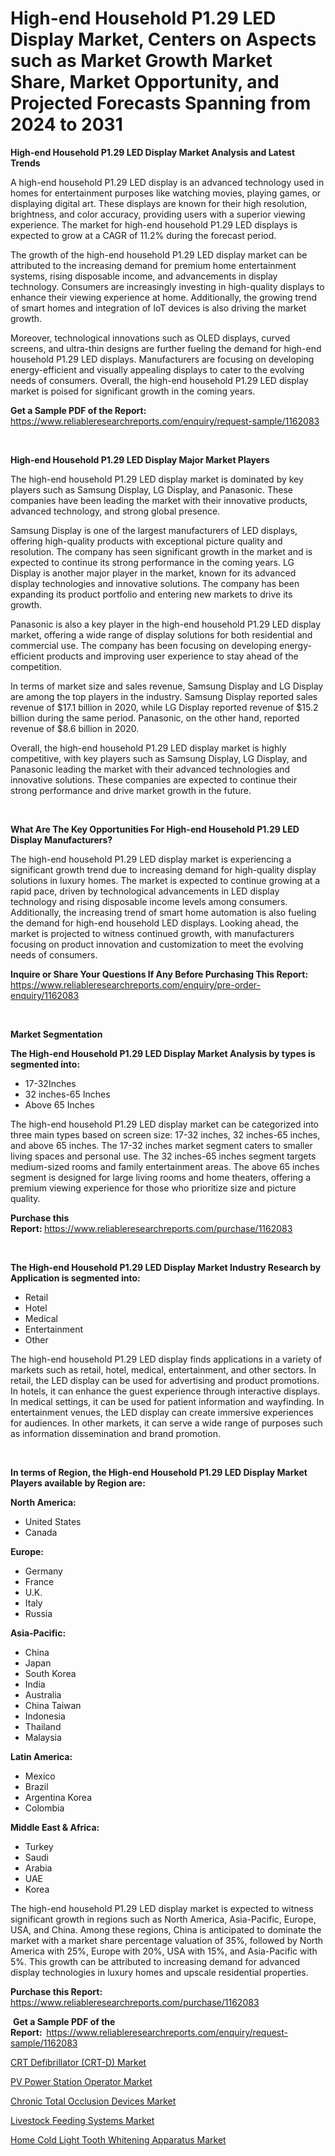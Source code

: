 <p><h1>High-end Household P1.29 LED Display Market, Centers on Aspects such as Market Growth Market Share, Market Opportunity, and Projected Forecasts Spanning from 2024 to 2031</h1></p><p><strong>High-end Household P1.29 LED Display Market Analysis and Latest Trends</strong></p>
<p><p>A high-end household P1.29 LED display is an advanced technology used in homes for entertainment purposes like watching movies, playing games, or displaying digital art. These displays are known for their high resolution, brightness, and color accuracy, providing users with a superior viewing experience. The market for high-end household P1.29 LED displays is expected to grow at a CAGR of 11.2% during the forecast period.</p><p>The growth of the high-end household P1.29 LED display market can be attributed to the increasing demand for premium home entertainment systems, rising disposable income, and advancements in display technology. Consumers are increasingly investing in high-quality displays to enhance their viewing experience at home. Additionally, the growing trend of smart homes and integration of IoT devices is also driving the market growth.</p><p>Moreover, technological innovations such as OLED displays, curved screens, and ultra-thin designs are further fueling the demand for high-end household P1.29 LED displays. Manufacturers are focusing on developing energy-efficient and visually appealing displays to cater to the evolving needs of consumers. Overall, the high-end household P1.29 LED display market is poised for significant growth in the coming years.</p></p>
<p><strong>Get a Sample PDF of the Report:&nbsp;</strong> <a href="https://www.reliableresearchreports.com/enquiry/request-sample/1162083">https://www.reliableresearchreports.com/enquiry/request-sample/1162083</a></p>
<p>&nbsp;</p>
<p><strong>High-end Household P1.29 LED Display Major Market Players</strong></p>
<p><p>The high-end household P1.29 LED display market is dominated by key players such as Samsung Display, LG Display, and Panasonic. These companies have been leading the market with their innovative products, advanced technology, and strong global presence.</p><p>Samsung Display is one of the largest manufacturers of LED displays, offering high-quality products with exceptional picture quality and resolution. The company has seen significant growth in the market and is expected to continue its strong performance in the coming years. LG Display is another major player in the market, known for its advanced display technologies and innovative solutions. The company has been expanding its product portfolio and entering new markets to drive its growth.</p><p>Panasonic is also a key player in the high-end household P1.29 LED display market, offering a wide range of display solutions for both residential and commercial use. The company has been focusing on developing energy-efficient products and improving user experience to stay ahead of the competition.</p><p>In terms of market size and sales revenue, Samsung Display and LG Display are among the top players in the industry. Samsung Display reported sales revenue of $17.1 billion in 2020, while LG Display reported revenue of $15.2 billion during the same period. Panasonic, on the other hand, reported revenue of $8.6 billion in 2020.</p><p>Overall, the high-end household P1.29 LED display market is highly competitive, with key players such as Samsung Display, LG Display, and Panasonic leading the market with their advanced technologies and innovative solutions. These companies are expected to continue their strong performance and drive market growth in the future.</p></p>
<p>&nbsp;</p>
<p><strong>What Are The Key Opportunities For High-end Household P1.29 LED Display Manufacturers?</strong></p>
<p><p>The high-end household P1.29 LED display market is experiencing a significant growth trend due to increasing demand for high-quality display solutions in luxury homes. The market is expected to continue growing at a rapid pace, driven by technological advancements in LED display technology and rising disposable income levels among consumers. Additionally, the increasing trend of smart home automation is also fueling the demand for high-end household LED displays. Looking ahead, the market is projected to witness continued growth, with manufacturers focusing on product innovation and customization to meet the evolving needs of consumers.</p></p>
<p><strong>Inquire or Share Your Questions If Any Before Purchasing This Report:</strong> <a href="https://www.reliableresearchreports.com/enquiry/pre-order-enquiry/1162083">https://www.reliableresearchreports.com/enquiry/pre-order-enquiry/1162083</a></p>
<p>&nbsp;</p>
<p><strong>Market Segmentation</strong></p>
<p><strong>The High-end Household P1.29 LED Display Market Analysis by types is segmented into:</strong></p>
<p><ul><li>17-32Inches</li><li>32 inches-65 Inches</li><li>Above 65 Inches</li></ul></p>
<p><p>The high-end household P1.29 LED display market can be categorized into three main types based on screen size: 17-32 inches, 32 inches-65 inches, and above 65 inches. The 17-32 inches market segment caters to smaller living spaces and personal use. The 32 inches-65 inches segment targets medium-sized rooms and family entertainment areas. The above 65 inches segment is designed for large living rooms and home theaters, offering a premium viewing experience for those who prioritize size and picture quality.</p></p>
<p><strong>Purchase this Report:&nbsp;</strong><a href="https://www.reliableresearchreports.com/purchase/1162083">https://www.reliableresearchreports.com/purchase/1162083</a></p>
<p>&nbsp;</p>
<p><strong>The High-end Household P1.29 LED Display Market Industry Research by Application is segmented into:</strong></p>
<p><ul><li>Retail</li><li>Hotel</li><li>Medical</li><li>Entertainment</li><li>Other</li></ul></p>
<p><p>The high-end household P1.29 LED display finds applications in a variety of markets such as retail, hotel, medical, entertainment, and other sectors. In retail, the LED display can be used for advertising and product promotions. In hotels, it can enhance the guest experience through interactive displays. In medical settings, it can be used for patient information and wayfinding. In entertainment venues, the LED display can create immersive experiences for audiences. In other markets, it can serve a wide range of purposes such as information dissemination and brand promotion.</p></p>
<p>&nbsp;</p>
<p><strong>In terms of Region, the High-end Household P1.29 LED Display Market Players available by Region are:</strong></p>
<p>
    <p> <strong> North America: </strong>
        <ul>
            <li>United States</li>
            <li>Canada</li>
        </ul>
        </p> 
    <p> <strong> Europe: </strong>
        <ul>
            <li>Germany</li>
            <li>France</li>
            <li>U.K.</li>
            <li>Italy</li>
            <li>Russia</li>
        </ul>
        </p> 
    <p> <strong> Asia-Pacific: </strong>
        <ul>
            <li>China</li>
            <li>Japan</li>
            <li>South Korea</li>
            <li>India</li>
            <li>Australia</li>
            <li>China Taiwan</li>
            <li>Indonesia</li>
            <li>Thailand</li>
            <li>Malaysia</li>
        </ul>
        </p> 
    <p> <strong> Latin America: </strong>
        <ul>
            <li>Mexico</li>
            <li>Brazil</li>
            <li>Argentina Korea</li>
            <li>Colombia</li>
        </ul>
        </p> 
    <p> <strong> Middle East & Africa: </strong>
        <ul>
            <li>Turkey</li>
            <li>Saudi</li>
            <li>Arabia</li>
            <li>UAE</li>
            <li>Korea</li>
        </ul>
    </p>
    </p>
<p><p>The high-end household P1.29 LED display market is expected to witness significant growth in regions such as North America, Asia-Pacific, Europe, USA, and China. Among these regions, China is anticipated to dominate the market with a market share percentage valuation of 35%, followed by North America with 25%, Europe with 20%, USA with 15%, and Asia-Pacific with 5%. This growth can be attributed to increasing demand for advanced display technologies in luxury homes and upscale residential properties.</p></p>
<p><strong>Purchase this Report: </strong><a href="https://www.reliableresearchreports.com/purchase/1162083">https://www.reliableresearchreports.com/purchase/1162083</a></p>
<p>&nbsp;<strong>Get a Sample PDF of the Report:&nbsp;&nbsp;</strong><a href="https://www.reliableresearchreports.com/enquiry/request-sample/1162083">https://www.reliableresearchreports.com/enquiry/request-sample/1162083</a></p>
<p><strong></strong></p>
<p><p><a href="https://issuu.com/reportprime-2/docs/crt-defibrillator-crt-d-market-size-2030.pptx">CRT Defibrillator (CRT-D) Market</a></p><p><a href="https://github.com/myacatherineblakecaczo9vcsw/Market-Research-Report-List-1/blob/main/pv-power-station-operator-market.md">PV Power Station Operator Market</a></p><p><a href="https://issuu.com/reportprime-2/docs/chronic-total-occlusion-devices-market-size-2030.p">Chronic Total Occlusion Devices Market</a></p><p><a href="https://medium.com/p/c01a626d4013/edit">Livestock Feeding Systems Market</a></p><p><a href="https://github.com/irfadac/Market-Research-Report-List-1/blob/main/home-cold-light-tooth-whitening-apparatus-market.md">Home Cold Light Tooth Whitening Apparatus Market</a></p></p>